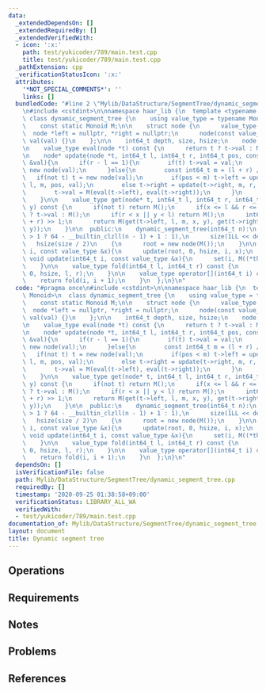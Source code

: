 ```yaml
---
data:
  _extendedDependsOn: []
  _extendedRequiredBy: []
  _extendedVerifiedWith:
  - icon: ':x:'
    path: test/yukicoder/789/main.test.cpp
    title: test/yukicoder/789/main.test.cpp
  _pathExtension: cpp
  _verificationStatusIcon: ':x:'
  attributes:
    '*NOT_SPECIAL_COMMENTS*': ''
    links: []
  bundledCode: "#line 2 \"Mylib/DataStructure/SegmentTree/dynamic_segment_tree.cpp\"\
    \n#include <cstdint>\n\nnamespace haar_lib {\n  template <typename Monoid>\n \
    \ class dynamic_segment_tree {\n    using value_type = typename Monoid::value_type;\n\
    \    const static Monoid M;\n\n    struct node {\n      value_type val;\n    \
    \  node *left = nullptr, *right = nullptr;\n      node(const value_type &val):\
    \ val(val) {}\n    };\n\n    int64_t depth, size, hsize;\n    node *root = nullptr;\n\
    \n    value_type eval(node *t) const {\n      return t ? t->val : M();\n    }\n\
    \n    node* update(node *t, int64_t l, int64_t r, int64_t pos, const value_type\
    \ &val){\n      if(r - l == 1){\n        if(t) t->val = val;\n        else t =\
    \ new node(val);\n      }else{\n        const int64_t m = (l + r) / 2;\n     \
    \   if(not t) t = new node(val);\n        if(pos < m) t->left = update(t->left,\
    \ l, m, pos, val);\n        else t->right = update(t->right, m, r, pos, val);\n\
    \        t->val = M(eval(t->left), eval(t->right));\n      }\n      return t;\n\
    \    }\n\n    value_type get(node* t, int64_t l, int64_t r, int64_t x, int64_t\
    \ y) const {\n      if(not t) return M();\n      if(x <= l && r <= y) return t\
    \ ? t->val : M();\n      if(r < x || y < l) return M();\n      int64_t m = (l\
    \ + r) >> 1;\n      return M(get(t->left, l, m, x, y), get(t->right, m, r, x,\
    \ y));\n    }\n\n  public:\n    dynamic_segment_tree(int64_t n):\n      depth(n\
    \ > 1 ? 64 - __builtin_clzll(n - 1) + 1 : 1),\n      size(1LL << depth),\n   \
    \   hsize(size / 2)\n    {\n      root = new node(M());\n    }\n\n    void set(int64_t\
    \ i, const value_type &x){\n      update(root, 0, hsize, i, x);\n    }\n\n   \
    \ void update(int64_t i, const value_type &x){\n      set(i, M((*this)[i], x));\n\
    \    }\n\n    value_type fold(int64_t l, int64_t r) const {\n      return get(root,\
    \ 0, hsize, l, r);\n    }\n\n    value_type operator[](int64_t i) const {\n  \
    \    return fold(i, i + 1);\n    }\n  };\n}\n"
  code: "#pragma once\n#include <cstdint>\n\nnamespace haar_lib {\n  template <typename\
    \ Monoid>\n  class dynamic_segment_tree {\n    using value_type = typename Monoid::value_type;\n\
    \    const static Monoid M;\n\n    struct node {\n      value_type val;\n    \
    \  node *left = nullptr, *right = nullptr;\n      node(const value_type &val):\
    \ val(val) {}\n    };\n\n    int64_t depth, size, hsize;\n    node *root = nullptr;\n\
    \n    value_type eval(node *t) const {\n      return t ? t->val : M();\n    }\n\
    \n    node* update(node *t, int64_t l, int64_t r, int64_t pos, const value_type\
    \ &val){\n      if(r - l == 1){\n        if(t) t->val = val;\n        else t =\
    \ new node(val);\n      }else{\n        const int64_t m = (l + r) / 2;\n     \
    \   if(not t) t = new node(val);\n        if(pos < m) t->left = update(t->left,\
    \ l, m, pos, val);\n        else t->right = update(t->right, m, r, pos, val);\n\
    \        t->val = M(eval(t->left), eval(t->right));\n      }\n      return t;\n\
    \    }\n\n    value_type get(node* t, int64_t l, int64_t r, int64_t x, int64_t\
    \ y) const {\n      if(not t) return M();\n      if(x <= l && r <= y) return t\
    \ ? t->val : M();\n      if(r < x || y < l) return M();\n      int64_t m = (l\
    \ + r) >> 1;\n      return M(get(t->left, l, m, x, y), get(t->right, m, r, x,\
    \ y));\n    }\n\n  public:\n    dynamic_segment_tree(int64_t n):\n      depth(n\
    \ > 1 ? 64 - __builtin_clzll(n - 1) + 1 : 1),\n      size(1LL << depth),\n   \
    \   hsize(size / 2)\n    {\n      root = new node(M());\n    }\n\n    void set(int64_t\
    \ i, const value_type &x){\n      update(root, 0, hsize, i, x);\n    }\n\n   \
    \ void update(int64_t i, const value_type &x){\n      set(i, M((*this)[i], x));\n\
    \    }\n\n    value_type fold(int64_t l, int64_t r) const {\n      return get(root,\
    \ 0, hsize, l, r);\n    }\n\n    value_type operator[](int64_t i) const {\n  \
    \    return fold(i, i + 1);\n    }\n  };\n}\n"
  dependsOn: []
  isVerificationFile: false
  path: Mylib/DataStructure/SegmentTree/dynamic_segment_tree.cpp
  requiredBy: []
  timestamp: '2020-09-25 01:38:58+09:00'
  verificationStatus: LIBRARY_ALL_WA
  verifiedWith:
  - test/yukicoder/789/main.test.cpp
documentation_of: Mylib/DataStructure/SegmentTree/dynamic_segment_tree.cpp
layout: document
title: Dynamic segment tree
---
```


## Operations

## Requirements

## Notes

## Problems

## References
